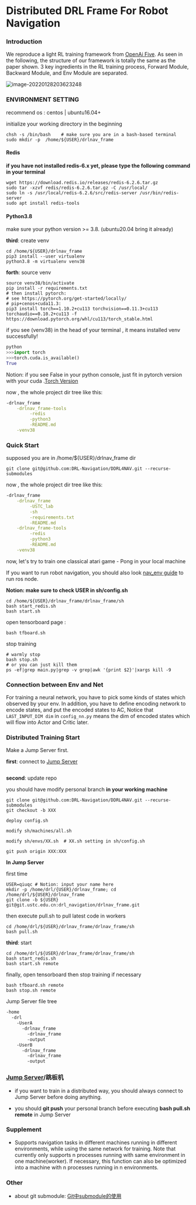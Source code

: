 # Distributed DRL Frame For Robot Navigation

### Introduction

We reproduce a light RL training framework from [OpenAi Five](https://arxiv.org/abs/1912.06680). As seen in the following, the structure of our framework is totally the same as the paper shown. 3 key ingredients in the RL training process, Forward Module, Backward Module, and Env Module are separated.

![image-20220128203623248](png/README.assets/image-20220128203623248.png)



### ENVIRONMENT SETTING

recommend os : centos | ubuntu16.04+

initialize your working directory in the beginning

```
chsh -s /bin/bash    # make sure you are in a bash-based terminal
sudo mkdir -p  /home/${USER}/drlnav_frame
```

#### Redis

**if you have not installed redis-6.x yet,  please type the following command in your terminal** 

```
wget https://download.redis.io/releases/redis-6.2.6.tar.gz
sudo tar -xzvf redis/redis-6.2.6.tar.gz -C /usr/local/
sudo ln -s /usr/local/redis-6.2.6/src/redis-server /usr/bin/redis-server
sudo apt install redis-tools
```

#### Python3.8
make sure your python version >= 3.8. (ubuntu20.04 bring it already)


**third**: create venv

```
cd /home/${USER}/drlnav_frame
pip3 install --user virtualenv
python3.8 -m virtualenv venv38

```

**forth**: source venv

```
source venv38/bin/activate
pip install -r requirements.txt
# then install pytorch: 
# see https://pytorch.org/get-started/locally/
# pip+cenos+cuda11.3:
pip3 install torch==1.10.2+cu113 torchvision==0.11.3+cu113 torchaudio==0.10.2+cu113 -f https://download.pytorch.org/whl/cu113/torch_stable.html
```

if you see (venv38)  in the head of your terminal , it means installed venv successfully!
```py
python
>>>import torch
>>>torch.cuda.is_available()
True
```
Notion: if you see False in your python console, just fit in pytorch version with your cuda .[Torch Version](https://pytorch.org/get-started/previous-versions)

now , the whole project dir tree like this:

```sh
-drlnav_frame
​    -drlnav_frame-tools
​         -redis
​         -python3	
​         -README.md
​    -venv38
```

### Quick Start

supposed you are in /home/${USER}/drlnav_frame dir

```
git clone git@github.com:DRL-Navigation/DDRL4NAV.git --recurse-submodules
```

now , the whole project dir tree like this:

```sh
-drlnav_frame
​    -drlnav_frame
​         -USTC_lab
​         -sh
​         -requirements.txt
​         -README.md
​    -drlnav_frame-tools
​         -redis
​         -python3	
​         -README.md
​    -venv38
```

now, let's try to train one classical atari game - Pong in your local machine

If you want to run robot navigation, you should also look [nav_env guide](https://git.ustc.edu.cn/drl_navigation/drlnav_env) to run ros node.

**Notion: make sure to check USER in sh/config.sh**

```
cd /home/${USER}/drlnav_frame/drlnav_frame/sh
bash start_redis.sh
bash start.sh
```

open tensorboard page :

```
bash tfboard.sh 
```

stop training

```
# warmly stop
bash stop.sh
# or you can just kill them
ps -ef|grep main.py|grep -v grep|awk '{print $2}'|xargs kill -9
```
### Connection between Env and Net
For training a neural network, you have to pick some kinds of states which observed by your env.
In addition, you have to define encoding network to encode states, and put the encoded states to AC,
Notice that `LAST_INPUT_DIM dim` in `config_nn.py`  means the dim of encoded states which will flow into
Actor and Critic later.


### Distributed Training Start
Make a Jump Server first.

**first**: connect to [Jump Server](https://zh.wikipedia.org/wiki/%E8%B7%B3%E6%9D%BF%E6%9C%BA)

```

```

**second**:  update repo

you should have modify personal branch **in your working machine**

```
git clone git@github.com:DRL-Navigation/DDRL4NAV.git --recurse-submodules
git checkout -b XXX

deploy config.sh

modify sh/machines/all.sh

modify sh/envs/XX.sh  # XX.sh setting in sh/config.sh

git push origin XXX:XXX
```

**In Jump Server**

first time 

```
USER=qiuqc # Notion: input your name here
mkdir -p /home/drl/{USER}/drlnav_frame; cd /home/drl/${USER}/drlnav_frame
git clone -b ${USER} git@git.ustc.edu.cn:drl_navigation/drlnav_frame.git
```

then execute pull.sh to pull latest code in workers

```
cd /home/drl/${USER}/drlnav_frame/drlnav_frame/sh
bash pull.sh
```

**third**: start

```
cd /home/drl/${USER}/drlnav_frame/drlnav_frame/sh
bash start_redis.sh
bash start.sh remote
```

finally, open tensorboard then stop training if necessary

```
bash tfboard.sh remote
bash stop.sh remote
```
Jump Server file tree
```sh
-home
  -drl
    -UserA
      -drlnav_frame
        -drlnav_frame
        -output
    -UserB
      -drlnav_frame
        -drlnav_frame
        -output
```

### [Jump Server](https://zh.wikipedia.org/wiki/%E8%B7%B3%E6%9D%BF%E6%9C%BA)/跳板机

- if you want to train in a distributed way, you should always connect to Jump Server before doing anything.

- you should **git push** your personal branch before executing **bash pull.sh remote** in Jump Server

  

### Supplement

- Supports navigation tasks in different machines running in different environments, while using the same network for training. Note that currently only supports n processes running with same environment in one machine(worker). If necessary, this function can also be optimized into a machine with n processes running in n environments.




### Other
- about git submodule:  [Git中submodule的使用](https://zhuanlan.zhihu.com/p/87053283)
